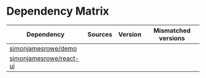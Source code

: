 # Dependency Matrix

Dependency | Sources | Version | Mismatched versions
---------- | ------- | ------- | -------------------
[simonjamesrowe/demo](https://github.com/simonjamesrowe/demo.git) |  | []() | 
[simonjamesrowe/react-ui](https://github.com/simonjamesrowe/react-ui.git) |  | []() | 
